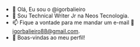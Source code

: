 - 👋 Olá, Eu sou o @igorbalieiro
- 👀 Sou Technical Writer Jr na Neos Tecnologia.
- 📫 Fique a vontade para me mandar um e-mail :e-mail: igorbalieiro88@gmail.com.
- :rainbow: Boas-vindas ao meu perfil!

<!---
igorbalieiro/igorbalieiro is a ✨ special ✨ repository because its `README.md` (this file) appears on your GitHub profile.
You can click the Preview link to take a look at your changes.
--->
